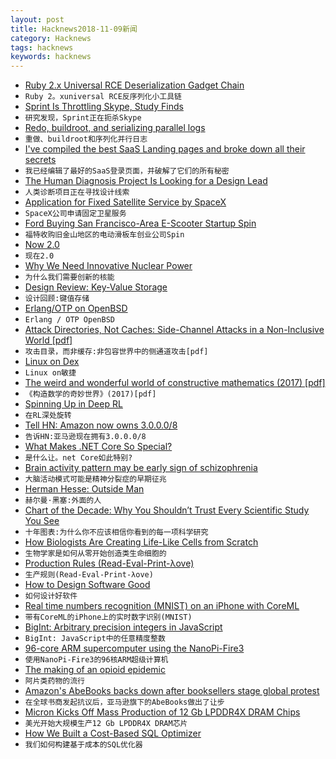 ```yaml
---
layout: post
title: Hacknews2018-11-09新闻
category: Hacknews
tags: hacknews
keywords: hacknews
---
```




- [Ruby 2.x Universal RCE Deserialization Gadget Chain](https://www.elttam.com.au/blog/ruby-deserialization/)
- `Ruby 2。xuniversal RCE反序列化小工具链`
- [Sprint Is Throttling Skype, Study Finds](https://www.bloomberg.com/news/articles/2018-11-08/sprint-is-throttling-microsoft-s-skype-service-study-finds)
- `研究发现，Sprint正在扼杀Skype`
- [Redo, buildroot, and serializing parallel logs](https://apenwarr.ca/log/20181106)
- `重做、buildroot和序列化并行日志`
- [I&#39;ve compiled the best SaaS Landing pages and broke down all their secrets](https://www.cortes.design/post/best-saas-landing-page-examples-inspiration)
- `我已经编辑了最好的SaaS登录页面，并破解了它们的所有秘密`
- [The Human Diagnosis Project Is Looking for a Design Lead](https://www.humandx.org/team?gh_jid=4097301002)
- `人类诊断项目正在寻找设计线索`
- [Application for Fixed Satellite Service by SpaceX](https://fcc.report/IBFS/SAT-MOD-20181108-00083)
- `SpaceX公司申请固定卫星服务`
- [Ford Buying San Francisco-Area E-Scooter Startup Spin](https://www.nytimes.com/reuters/2018/11/08/business/08reuters-ford-scooter.html)
- `福特收购旧金山地区的电动滑板车创业公司Spin`
- [Now 2.0](https://zeit.co/blog/now-2)
- `现在2.0`
- [Why We Need Innovative Nuclear Power](https://blogs.scientificamerican.com/observations/why-we-need-innovative-nuclear-power/?fbclid=IwAR0-yCiE67h-OS5tujbjQSqxhQqUXGDSKZV3eZLDEj0T6VpbSkvrxivOFe8)
- `为什么我们需要创新的核能`
- [Design Review: Key-Value Storage](https://mozilla.github.io/firefox-browser-architecture/text/0015-rkv.html)
- `设计回顾:键值存储`
- [Erlang/OTP on OpenBSD](http://blog.obligd.com/posts/erlang-otp-on-openbsd.html)
- `Erlang / OTP OpenBSD`
- [Attack Directories, Not Caches: Side-Channel Attacks in a Non-Inclusive World [pdf]](http://iacoma.cs.uiuc.edu/iacoma-papers/ssp19.pdf)
- `攻击目录，而非缓存:非包容世界中的侧通道攻击[pdf]`
- [Linux on Dex](https://www.linuxondex.com/)
- `Linux on敏捷`
- [The weird and wonderful world of constructive mathematics (2017) [pdf]](https://home.sandiego.edu/~shulman/papers/rabbithole.pdf)
- `《构造数学的奇妙世界》(2017)[pdf]`
- [Spinning Up in Deep RL](https://blog.openai.com/spinning-up-in-deep-rl/)
- `在RL深处旋转`
- [Tell HN: Amazon now owns 3.0.0.0/8](item?id=18407173)
- `告诉HN:亚马逊现在拥有3.0.0.0/8`
- [What Makes .NET Core So Special?](https://www.blog.jamesmichaelhickey.com/What-Makes-NET-Core-So-Special-Why-You-Should-Use-NET-Core/)
- `是什么让。net Core如此特别?`
- [Brain activity pattern may be early sign of schizophrenia](http://news.mit.edu/2018/brain-activity-pattern-sign-schizophrenia-1108)
- `大脑活动模式可能是精神分裂症的早期征兆`
- [Herman Hesse: Outside Man](https://www.weeklystandard.com/christoph-irmscher/herman-hesse-outside-man)
- `赫尔曼·黑塞:外面的人`
- [Chart of the Decade: Why You Shouldn’t Trust Every Scientific Study You See](https://www.motherjones.com/kevin-drum/2018/11/chart-of-the-decade-why-you-shouldnt-trust-every-scientific-study-you-see/)
- `十年图表:为什么你不应该相信你看到的每一项科学研究`
- [How Biologists Are Creating Life-Like Cells from Scratch](https://www.nature.com/articles/d41586-018-07289-x)
- `生物学家是如何从零开始创造类生命细胞的`
- [Production Rules (Read-Eval-Print-λove)](https://leanpub.com/readevalprintlove004/read)
- `生产规则(Read-Eval-Print-λove)`
- [How to Design Software Good](https://www.haiku-os.org/docs/HIG/index.xml)
- `如何设计好软件`
- [Real time numbers recognition (MNIST) on an iPhone with CoreML](https://www.liip.ch/en/blog/numbers-recognition-mnist-on-an-iphone-with-coreml-from-a-to-z)
- `带有CoreML的iPhone上的实时数字识别(MNIST)`
- [BigInt: Arbitrary precision integers in JavaScript](https://github.com/tc39/proposal-bigint)
- `BigInt: JavaScript中的任意精度整数`
- [96-core ARM supercomputer using the NanoPi-Fire3](https://climbers.net/sbc/nanopi-fire3-arm-supercomputer/)
- `使用NanoPi-Fire3的96核ARM超级计算机`
- [The making of an opioid epidemic](https://www.theguardian.com/news/2018/nov/08/the-making-of-an-opioid-epidemic)
- `阿片类药物的流行`
- [Amazon&#39;s AbeBooks backs down after booksellers stage global protest](https://www.theguardian.com/books/2018/nov/08/amazon-abebooks-backs-down-after-booksellers-stage-global-protest?CMP=twt_gu)
- `在全球书商发起抗议后，亚马逊旗下的AbeBooks做出了让步`
- [Micron Kicks Off Mass Production of 12 Gb LPDDR4X DRAM Chips](https://www.anandtech.com/show/13569/micron-kicks-off-mass-production-of-12-gb-lpddr4x-dram-chip)
- `美光开始大规模生产12 Gb LPDDR4X DRAM芯片`
- [How We Built a Cost-Based SQL Optimizer](https://www.cockroachlabs.com/blog/building-cost-based-sql-optimizer/)
- `我们如何构建基于成本的SQL优化器`

